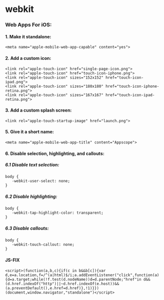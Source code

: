 # webkit
### Web Apps For iOS:
#### 1. Make it standalone:
    <meta name="apple-mobile-web-app-capable" content="yes">

#### 2. Add a custom icon:
    <link rel="apple-touch-icon" href="single-page-icon.png">
    <link rel="apple-touch-icon" href="touch-icon-iphone.png">
	<link rel="apple-touch-icon" sizes="152x152" href="touch-icon-ipad.png">
	<link rel="apple-touch-icon" sizes="180x180" href="touch-icon-iphone-retina.png">
	<link rel="apple-touch-icon" sizes="167x167" href="touch-icon-ipad-retina.png">

#### 3. Add a custom splash screen:
    <link rel="apple-touch-startup-image" href="launch.png">

#### 5. Give it a short name:
    <meta name="apple-mobile-web-app-title" content="Appscope">

#### 6. Disable selection, highlighting, and callouts:
##### 6.1 Disable text selection:
    body {
	   -webkit-user-select: none;
	}
##### 6.2 Disable highlighting:
    body {
	   -webkit-tap-highlight-color: transparent;
	}
##### 6.3 Disable callouts:
    body {
	   -webkit-touch-callout: none;
	}


#### JS-FIX
	<script>(function(a,b,c){if(c in b&&b[c]){var d,e=a.location,f=/^(a|html)$/i;a.addEventListener("click",function(a){d=a.target;while(!f.test(d.nodeName))d=d.parentNode;"href"in d&&(d.href.indexOf("http")||~d.href.indexOf(e.host))&&(a.preventDefault(),e.href=d.href)},!1)}})(document,window.navigator,"standalone")</script>
